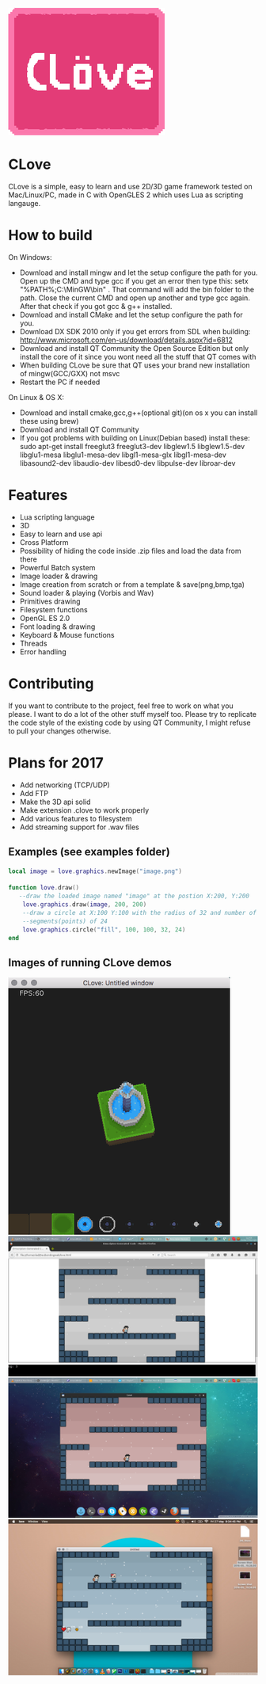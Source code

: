 ![Alt text](CLoveLogo.png?raw=true "CLove")

CLove
=====
CLove is a simple, easy to learn and use 2D/3D game framework tested on
Mac/Linux/PC, made in C with OpenGLES 2 which uses Lua as scripting langauge.

How to build
============
On Windows: 
- Download and install mingw and let the setup configure the path for you. 
Open up the CMD and type gcc if you get an error then type this: setx "%PATH%;C:\MinGW\bin" . That command will add 
the bin folder to the path. Close the current CMD and open up another and type gcc again.
After that check if you got gcc & g++ installed.
- Download and install CMake and let the setup configure the path for you.
- Download DX SDK 2010 only if you get errors from SDL when building: http://www.microsoft.com/en-us/download/details.aspx?id=6812
- Download and install QT Community the Open Source Edition but only install the core of it since
you wont need all the stuff that QT comes with
- When building CLove be sure that QT uses your brand new installation of mingw(GCC/GXX) not msvc
- Restart the PC if needed

On Linux & OS X:
- Download and install cmake,gcc,g++(optional git)(on os x you can install these using brew)
- Download and install QT Community 
- If you got problems with building on Linux(Debian based) install these: 
sudo apt-get install freeglut3 freeglut3-dev libglew1.5 libglew1.5-dev 
libglu1-mesa libglu1-mesa-dev libgl1-mesa-glx libgl1-mesa-dev libasound2-dev 
libaudio-dev libesd0-dev libpulse-dev libroar-dev



Features
========
- Lua scripting language
- 3D
- Easy to learn and use api 
- Cross Platform 
- Possibility of hiding the code inside .zip files and load the data from there
- Powerful Batch system
- Image loader & drawing
- Image creation from scratch or from a template & save(png,bmp,tga)
- Sound loader & playing (Vorbis and Wav)
- Primitives drawing
- Filesystem functions
- OpenGL ES 2.0 
- Font loading & drawing
- Keyboard & Mouse functions
- Threads
- Error handling

Contributing
========
If you want to contribute to the project, feel free to work on what you please. I want to do a lot of the other stuff myself too.
Please try to replicate the code style of the existing code by using QT Community, I might refuse to pull your changes otherwise.

Plans for 2017
=============
- Add networking (TCP/UDP)
- Add FTP
- Make the 3D api solid
- Make extension .clove to work properly 
- Add various features to filesystem
- Add streaming support for .wav files

Examples (see examples folder)
--------
```lua
local image = love.graphics.newImage("image.png")

function love.draw()
   --draw the loaded image named "image" at the postion X:200, Y:200
	love.graphics.draw(image, 200, 200)
	--draw a circle at X:100 Y:100 with the radius of 32 and number of
	--segments(points) of 24
	love.graphics.circle("fill", 100, 100, 32, 24)
end
```

Images of running CLove demos
-----------------------------
![Image 1:](data/4.png?raw=true "See examples folder")
![Image 2:](data/1.png?raw=true "Web")
![Image 3:](data/2.png?raw=true "Linux")
![Image 4:](data/3.png?raw=true "Os X")


